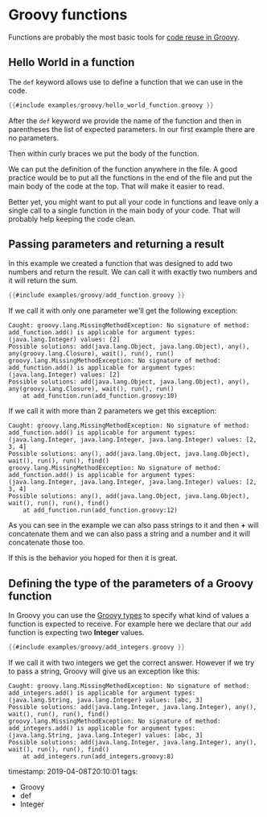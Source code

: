 # Groovy functions


Functions are probably the most basic tools for [code reuse in Groovy](./groovy-code-reuse.md).


## Hello World in a function

The `def` keyword allows use to define a function that we can use in the code.

```groovy
{{#include examples/groovy/hello_world_function.groovy }}
```

After the `def` keyword we provide the name of the function and then in parentheses the list
of expected parameters. In our first example there are no parameters.

Then within curly braces we put the body of the function.

We can put the definition of the function anywhere in the file. A good practice would be to put all the functions
in the end of the file and put the main body of the code at the top. That will make it easier to read.

Better yet, you might want to put all your code in functions and leave only a single call to a single function in the
main body of your code. That will probably help keeping the code clean.


## Passing parameters and returning a result

In this example we created a function that was designed to add two numbers and return the result.
We can call it with exactly two numbers and it will return the sum.

```groovy
{{#include examples/groovy/add_function.groovy }}
```

If we call it with only one parameter we'll get the following exception:

```
Caught: groovy.lang.MissingMethodException: No signature of method: add_function.add() is applicable for argument types: (java.lang.Integer) values: [2]
Possible solutions: add(java.lang.Object, java.lang.Object), any(), any(groovy.lang.Closure), wait(), run(), run()
groovy.lang.MissingMethodException: No signature of method: add_function.add() is applicable for argument types: (java.lang.Integer) values: [2]
Possible solutions: add(java.lang.Object, java.lang.Object), any(), any(groovy.lang.Closure), wait(), run(), run()
	at add_function.run(add_function.groovy:10)
```


If we call it with more than 2 parameters we get this exception:

```
Caught: groovy.lang.MissingMethodException: No signature of method: add_function.add() is applicable for argument types: (java.lang.Integer, java.lang.Integer, java.lang.Integer) values: [2, 3, 4]
Possible solutions: any(), add(java.lang.Object, java.lang.Object), wait(), run(), run(), find()
groovy.lang.MissingMethodException: No signature of method: add_function.add() is applicable for argument types: (java.lang.Integer, java.lang.Integer, java.lang.Integer) values: [2, 3, 4]
Possible solutions: any(), add(java.lang.Object, java.lang.Object), wait(), run(), run(), find()
	at add_function.run(add_function.groovy:12)
```


As you can see in the example we can also pass strings to it and then <b>+</b> will concatenate them and we can also
pass a string and a number and it will concatenate those too.

If this is the behavior you hoped for then it is great.


## Defining the type of the parameters of a Groovy function

In Groovy you can use the [Groovy types](/groovy-types) to specify what kind of values a function is expected
to receive. For example here we declare that our `add` function is expecting two <b>Integer</b> values.

```groovy
{{#include examples/groovy/add_integers.groovy }}
```

If we call it with two integers we get the correct answer. However if we try to pass a string, Groovy will give us an
exception like this:

```
Caught: groovy.lang.MissingMethodException: No signature of method: add_integers.add() is applicable for argument types: (java.lang.String, java.lang.Integer) values: [abc, 3]
Possible solutions: add(java.lang.Integer, java.lang.Integer), any(), wait(), run(), run(), find()
groovy.lang.MissingMethodException: No signature of method: add_integers.add() is applicable for argument types: (java.lang.String, java.lang.Integer) values: [abc, 3]
Possible solutions: add(java.lang.Integer, java.lang.Integer), any(), wait(), run(), run(), find()
	at add_integers.run(add_integers.groovy:8)
```

timestamp: 2019-04-08T20:10:01
tags:
  - Groovy
  - def
  - Integer

